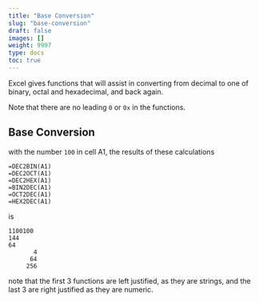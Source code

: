 ```yaml
---
title: "Base Conversion"
slug: "base-conversion"
draft: false
images: []
weight: 9997
type: docs
toc: true
---
```


Excel gives functions that will assist in converting from decimal to one of binary, octal and hexadecimal, and back again.

Note that there are no leading `0` or `0x` in the functions.

## Base Conversion
with the number `100` in cell A1, the results of these calculations

    =DEC2BIN(A1)
    =DEC2OCT(A1)
    =DEC2HEX(A1)
    =BIN2DEC(A1)
    =OCT2DEC(A1)
    =HEX2DEC(A1)

is

    1100100
    144
    64
           4
          64
         256

note that the first 3 functions are left justified, as they are strings, and the last 3 are right justified as they are numeric.


